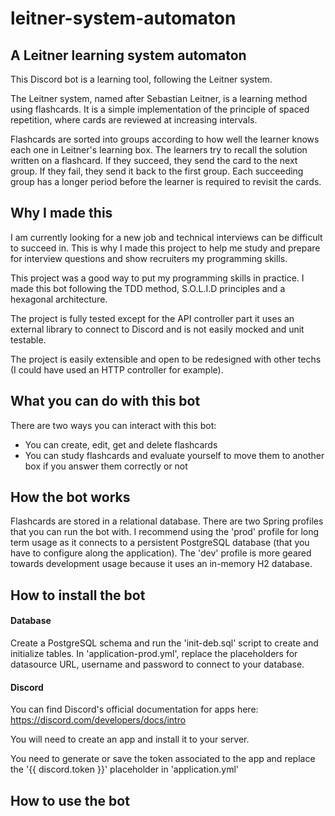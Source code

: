 # leitner-system-automaton

## A Leitner learning system automaton

This Discord bot is a learning tool, following the Leitner system.

The Leitner system, named after Sebastian Leitner, is a learning method using flashcards.
It is a simple implementation of the principle of spaced repetition, where cards are reviewed at increasing intervals.

Flashcards are sorted into groups according to how well the learner knows each one in Leitner's learning box.
The learners try to recall the solution written on a flashcard. If they succeed, they send the card to the next group.
If they fail, they send it back to the first group.
Each succeeding group has a longer period before the learner is required to revisit the cards.

## Why I made this

I am currently looking for a new job and technical interviews can be difficult to succeed in.
This is why I made this project to help me study and prepare for interview questions and show recruiters my programming skills.

This project was a good way to put my programming skills in practice.
I made this bot following the TDD method, S.O.L.I.D principles and a hexagonal architecture.

The project is fully tested except for the API controller part it uses an external library to connect to Discord and is not easily mocked and unit testable.

The project is easily extensible and open to be redesigned with other techs (I could have used an HTTP controller for example).

## What you can do with this bot

There are two ways you can interact with this bot:
- You can create, edit, get and delete flashcards
- You can study flashcards and evaluate yourself to move them to another box if you answer them correctly or not

## How the bot works

Flashcards are stored in a relational database. There are two Spring profiles that you can run the bot with.
I recommend using the 'prod' profile for long term usage as it connects to a persistent PostgreSQL database (that you have to configure along the application).
The 'dev' profile is more geared towards development usage because it uses an in-memory H2 database.

## How to install the bot

#### Database

Create a PostgreSQL schema and run the 'init-deb.sql' script to create and initialize tables.
In 'application-prod.yml', replace the placeholders for datasource URL, username and password to connect to your database.

#### Discord

You can find Discord's official documentation for apps here:
https://discord.com/developers/docs/intro

You will need to create an app and install it to your server.

You need to generate or save the token associated to the app and replace the '{{ discord.token }}' placeholder in 'application.yml'

## How to use the bot
